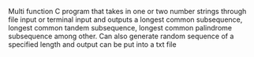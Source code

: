 Multi function C program that takes in one or two number strings through file input or terminal input and outputs a longest common subsequence, longest common tandem subsequence, longest common palindrome subsequence among other. Can also generate random sequence of a specified length and output can be put into a txt file
